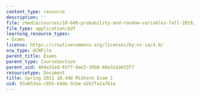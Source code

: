 ```yaml
---
content_type: resource
description: ''
file: /media/courses/18-600-probability-and-random-variables-fall-2019/93a853eac855b4de3cbee2b7fa1a761e_MIT18_600F19_mid1_S2011.pdf
file_type: application/pdf
learning_resource_types:
- Exams
license: https://creativecommons.org/licenses/by-nc-sa/4.0/
ocw_type: OCWFile
parent_title: Exams
parent_type: CourseSection
parent_uid: 404e31ed-65f7-9ae3-39b0-66e31da833f7
resourcetype: Document
title: Spring 2011 18.440 Midterm Exam 1
uid: 93a853ea-c855-b4de-3cbe-e2b7fa1a761e
---
```


